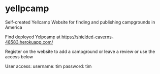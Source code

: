 # yellpcamp
Self-created Yellcamp Website for finding and publishing campgrounds in America

Find deployed Yelpcamp at 
https://shielded-caverns-48583.herokuapp.com/

Register on the website to add a campground or leave a review or use the access below 

User access:
username:   tim
password:   tim
